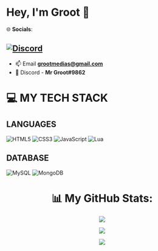 # Hey, I'm Groot 👋


🌐 **Socials**:

[![Discord](https://img.shields.io/badge/Discord-%237289DA.svg?logo=discord&logoColor=white)](htttps://discord.gg/https://https://discord.gg/Nm5FSxK2gv)
---

- 📫 Email **grootmedias@gmail.com**
- 🤖 Discord - **Mr Groot#9862**

# 💻 **MY TECH STACK**

## **LANGUAGES**

![HTML5](https://img.shields.io/badge/html5-%23E34F26.svg?style=for-the-badge&logo=html5&logoColor=white) ![CSS3](https://img.shields.io/badge/css3-%231572B6.svg?style=for-the-badge&logo=css3&logoColor=white) ![JavaScript](https://img.shields.io/badge/javascript-%23323330.svg?style=for-the-badge&logo=javascript&logoColor=%23F7DF1E) ![Lua](https://img.shields.io/badge/lua-%232C2D72.svg?style=for-the-badge&logo=lua&logoColor=white)


## **DATABASE**

![MySQL](https://img.shields.io/badge/mysql-%2300f.svg?style=for-the-badge&logo=mysql&logoColor=white) ![MongoDB](https://img.shields.io/badge/MongoDB-%234ea94b.svg?style=for-the-badge&logo=mongodb&logoColor=white)




<p align="center">
        <h1 align="center" >📊 My GitHub Stats:</h1>
      </p>

<p align="center"> 
        <img src="https://github-readme-stats.vercel.app/api?username=MrGrootx&theme=dark&hide_border=false&include_all_commits=false&count_private=false" />
      </p>
<p align="center"> 
        <img src="https://github-readme-streak-stats.herokuapp.com/?user=MrGrootx&theme=dark&hide_border=false" />
      </p>
<p align="center"> 
        <img src="https://github-readme-stats.vercel.app/api/top-langs/?username=MrGrootx&theme=dark&hide_border=false&include_all_commits=false&count_private=false&layout=compact" />
      </p>

